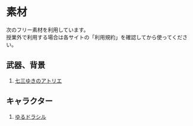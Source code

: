 # 素材
次のフリー素材を利用しています。<br>
授業外で利用する場合は各サイトの「利用規約」を確認してから使ってください。

## 武器、背景
1. [七三ゆきのアトリエ](https://nanamiyuki.com/)

## キャラクター
1. [ゆるドラシル](http://yurudora.com/tkool/)